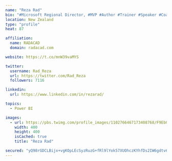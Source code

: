 ```yaml
---
name: "Reza Rad"
bio: "#Microsoft Regional Director, #MVP #Author #Trainer #Speaker #Coach #Consultant #PowerBI "
location: New Zealand
type: "profile"
heat: 87

affiliation:
  name: RADACAD
  domain: radacad.com

website: https://t.co/mnW39vaMYS

twitter:
  username: Rad_Reza
  url: https://twitter.com/Rad_Reza
  followers: 7116

linkedin:
  url: https://www.linkedin.com/in/rezarad/

topics:
  - Power BI

images:
  - url: https://pbs.twimg.com/profile_images/1102766467173408768/F9EbQENa_400x400.png
    width: 400
    height: 400
    isCached: true
    title: "Reza Rad"

secured: "yQ98rGDCLBijx+vgKOpLEcSyzRuzG+fRl9lYok57XUOhczKYhfDs2IW6gdtv6AjP/EbHGxQ7NOwgURhupJrFNbq9FjWMx5vx4+TZoB+URRWQKAsoJftqpSPymUbFhvO1xBIn607UFkQnQZUk5s/u3sZYiXDVJ2e0JHUay1n7NvhBcgHGjIKCt0fCrZoKlCEx5ODMPhndDzr9XleI43lXpzAdsaY+uJiEBEat51mqCl8ZJGxp3ZgCONtyrrxsbBctlq0Ey4saPOTX6GiY6hu6ESU0z5pVYecj+HCrC7yQ7bEfxJecSN48y21GpleioXdaudW9CgNDtLpzTEYAlXYVzXTSTQYFmJ+ruKrjDu5vVBB6seWIqlgrcWIJHQKKpmKIelkQbLbsUpkv4sMWeKe2onptzx/A2UriRtedhJlBbkM=;5xgx6K2L4Ux2980LfwWQMw=="
---
```


